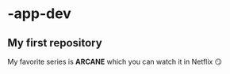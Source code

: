 # -app-dev
## My first repository

My favorite series is **ARCANE** which you can watch it in Netflix 😏
